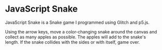 # JavaScript Snake
JavaScript Snake is a Snake game I programmed using Glitch and p5.js. 
  
Using the arrow keys, move a color-changing snake around the canvas and collect as many apples as possible. The apples will add to the snake's length. If the snake collides with the sides or with itself, game over.

